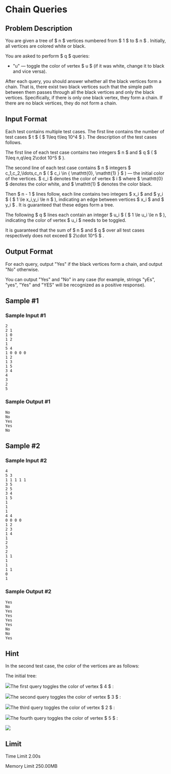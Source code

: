 # Chain Queries

## Problem Description

You are given a tree of $ n $ vertices numbered from $ 1 $ to $ n $ . Initially, all vertices are colored white or black.

You are asked to perform $ q $ queries:

- "u" — toggle the color of vertex $ u $ (if it was white, change it to black and vice versa).

After each query, you should answer whether all the black vertices form a chain. That is, there exist two black vertices such that the simple path between them passes through all the black vertices and only the black vertices. Specifically, if there is only one black vertex, they form a chain. If there are no black vertices, they do not form a chain.

## Input Format

Each test contains multiple test cases. The first line contains the number of test cases $ t $ ( $ 1\leq t\leq 10^4 $ ). The description of the test cases follows.

The first line of each test case contains two integers $ n $ and $ q $ ( $ 1\leq n,q\leq 2\cdot 10^5 $ ).

The second line of each test case contains $ n $ integers $ c_1,c_2,\ldots,c_n $ ( $ c_i \in \{ \mathtt{0}, \mathtt{1} \} $ ) — the initial color of the vertices. $ c_i $ denotes the color of vertex $ i $ where $ \mathtt{0} $ denotes the color white, and $ \mathtt{1} $ denotes the color black.

Then $ n - 1 $ lines follow, each line contains two integers $ x_i $ and $ y_i $ ( $ 1 \le x_i,y_i \le n $ ), indicating an edge between vertices $ x_i $ and $ y_i $ . It is guaranteed that these edges form a tree.

The following $ q $ lines each contain an integer $ u_i $ ( $ 1 \le u_i \le n $ ), indicating the color of vertex $ u_i $ needs to be toggled.

It is guaranteed that the sum of $ n $ and $ q $ over all test cases respectively does not exceed $ 2\cdot 10^5 $ .

## Output Format

For each query, output "Yes" if the black vertices form a chain, and output "No" otherwise.

You can output "Yes" and "No" in any case (for example, strings "yEs", "yes", "Yes" and "YES" will be recognized as a positive response).

## Sample #1

### Sample Input #1

```
2
2 1
1 0
1 2
1
5 4
1 0 0 0 0
1 2
1 3
1 5
3 4
4
3
2
5
```

### Sample Output #1

```
No
No
Yes
Yes
No
```

## Sample #2

### Sample Input #2

```
4
5 3
1 1 1 1 1
3 5
2 5
3 4
1 5
1
1
1
4 4
0 0 0 0
1 2
2 3
1 4
1
2
3
2
1 1
1
1
1 1
0
1
```

### Sample Output #2

```
Yes
No
Yes
Yes
Yes
Yes
No
No
Yes
```

## Hint

In the second test case, the color of the vertices are as follows:

The initial tree:

 ![](https://cdn.luogu.com.cn/upload/vjudge_pic/CF1975E/d67482a066522c11f266b4eca3d7a1ef0055849d.png)The first query toggles the color of vertex $ 4 $ :

 ![](https://cdn.luogu.com.cn/upload/vjudge_pic/CF1975E/4a07e30139deb2cb81867b3706db8e9ec51e4318.png)The second query toggles the color of vertex $ 3 $ :

 ![](https://cdn.luogu.com.cn/upload/vjudge_pic/CF1975E/fd56e11f35468c4b51183822460fd341cde05e88.png)The third query toggles the color of vertex $ 2 $ :

 ![](https://cdn.luogu.com.cn/upload/vjudge_pic/CF1975E/f1f02d1c42e642ef8cfd2174f0e71d8955cb85ac.png)The fourth query toggles the color of vertex $ 5 $ :

 ![](https://cdn.luogu.com.cn/upload/vjudge_pic/CF1975E/72ebf27a994a252cc8de91446a4beacafa646ddb.png)

## Limit



Time Limit
2.00s

Memory Limit
250.00MB